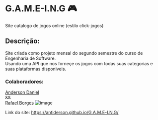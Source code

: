 # G.A.M.E-I.N.G :video_game:  
Site catalogo de jogos online (estilo click-jogos)  

  
## Descrição:
Site criada como projeto mensal do segundo semestre do curso de Engenharia de Software.  
Usando uma API que nos forneçe os jogos com todas suas categorias e suas plataformas disponiveis.

### Colaboradores: 
[Anderson Daniel](https://github.com/antiderson)  
&&  
[Rafael Borges](https://github.com/RafaBr21)
![image](https://user-images.githubusercontent.com/84481208/172501736-66071cd6-cf80-441e-8025-7d10521bb292.png)

Link do site: https://antiderson.github.io/G.A.M.E-I.N.G/
